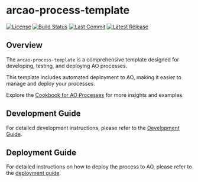 # arcao-process-template

[![License](../../LICENSE)](../../LICENSE)
[![Build Status](../../actions/workflows/deploy.yml/badge.svg)](../../actions/workflows/deploy.yml)
[![Last Commit](../../commits)](../../commits)
[![Latest Release](../../releases/latest/download/badge.svg)](../../releases/latest)
## Overview

The `arcao-process-template` is a comprehensive template designed for developing, testing, and deploying AO processes.

This template includes automated deployment to AO, making it easier to manage and deploy your processes.

Explore the [Cookbook for AO Processes](https://cookbook_ao.g8way.io/) for more insights and examples.


## Development Guide

For detailed development instructions, please refer to the [Development Guide](docs/development.md).

## Deployment Guide

For detailed instructions on how to deploy the process to AO, please refer to the [deployment guide](docs/deployment.md).
